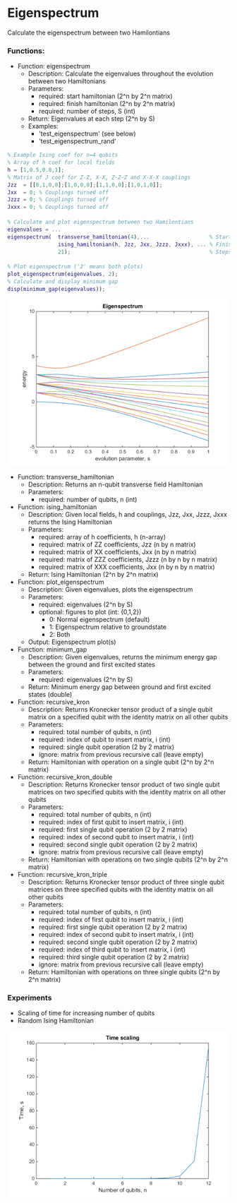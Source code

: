 # Eigenspectrum

Calculate the eigenspectrum between two Hamilontians

### Functions:

-   Function: eigenspectrum
    - Description: Calculate the eigenvalues throughout the evolution between two Hamiltonians   
    -   Parameters:
        -   required: start hamiltonian (2^n by 2^n matrix)
        -   required: finish hamiltonian (2^n by 2^n matrix)
        -   required: number of steps, S (int)
    -   Return: Eigenvalues at each step (2^n by S)
    -   Examples:
        -   'test_eigenspectrum' (see below)
        -   'test_eigenspectrum_rand'

```Matlab
% Example Ising coef for n=4 qubits
% Array of h coef for local fields
h = [1,0.5,0.8,1];
% Matrix of J coef for Z-Z, X-X, Z-Z-Z and X-X-X couplings
Jzz  = [[0,1,0,0];[1,0,0,0];[1,1,0,0];[1,0,1,0]];
Jxx  = 0; % Couplings turned off
Jzzz = 0; % Couplings turned off
Jxxx = 0; % Couplings turned off

% Calculate and plot eigenspectrum between two Hamilontians
eigenvalues = ...
eigenspectrum(  transverse_hamiltonian(4),...                   % Starting (transverse) Hamiltonian
                ising_hamiltonian(h, Jzz, Jxx, Jzzz, Jxxx), ... % Finishing (Ising) Hamiltonian
                21);                                            % Steps
            
% Plot eigenspectrum ('2' means both plots)
plot_eigenspectrum(eigenvalues, 2);
% Calculate and display minimum gap
disp(minimum_gap(eigenvalues));
```

![Image of eigenspectrum](eigenspectrum.png)

-   Function: transverse_hamiltonian
    -   Description: Returns an n-qubit transverse field Hamiltonian  
    -   Parameters:
        -   required: number of qubits, n (int)
-   Function: ising_hamiltonian
    -   Description: Given local fields, h and couplings, Jzz, Jxx, Jzzz, Jxxx returns the Ising Hamiltonian  
    -   Parameters:
        -   required: array of h coefficients, h (n-array)
        -   required: matrix of ZZ coefficients, Jzz (n by n matrix)
        -   required: matrix of XX coefficients, Jxx (n by n matrix)
        -   required: matrix of ZZZ coefficients, Jzzz (n by n by n matrix)
        -   required: matrix of XXX coefficients, Jxx (n by n by n matrix)
    -   Return: Ising Hamiltonian (2^n by 2^n matrix)
-   Function: plot_eigenspectrum
    -   Description: Given eigenvalues, plots the eigenspectrum
    -   Parameters:
        -   required: eigenvalues (2^n by S)
        -   optional: figures to plot (int: {0,1,2}) 
            - 0: Normal eigenspectrum (default)
            - 1: Eigenspectrum relative to groundstate
            - 2: Both
    -   Output: Eigenspectrum plot(s)
-   Function: minimum_gap
    -   Description: Given eigenvalues, returns the minimum energy gap between the ground and first excited states
    -   Parameters:
        -   required: eigenvalues (2^n by S)
    -   Return: Minimum energy gap between ground and first excited states (double)
-   Function: recursive_kron
    -   Description: Returns Kronecker tensor product of a single qubit matrix on a specified qubit with the identity matrix on all other qubits
    -   Parameters:
        -   required: total number of qubits, n (int)
        -   required: index of qubit to insert matrix, i (int)
        -   required: single qubit operation (2 by 2 matrix)
        -   ignore: matrix from previous recursive call (leave empty)
    -   Return: Hamiltonian with operation on a single qubit (2^n by 2^n matrix)
-   Function: recursive_kron_double
    -   Description: Returns Kronecker tensor product of two single qubit matrices on two specified qubits with the identity matrix on all other qubits
    -   Parameters:
        -   required: total number of qubits, n (int)
        -   required: index of first qubit to insert matrix, i (int)
        -   required: first single qubit operation (2 by 2 matrix)
        -   required: index of second qubit to insert matrix, i (int)
        -   required: second single qubit operation (2 by 2 matrix)
        -   ignore: matrix from previous recursive call (leave empty)
    -   Return: Hamiltonian with operations on two single qubits (2^n by 2^n matrix)
-   Function: recursive_kron_triple
    -    Description: Returns Kronecker tensor product of three single qubit matrices on three specified qubits with the identity matrix on all other qubits
    -   Parameters:
        -   required: total number of qubits, n (int)
        -   required: index of first qubit to insert matrix, i (int)
        -   required: first single qubit operation (2 by 2 matrix)
        -   required: index of second qubit to insert matrix, i (int)
        -   required: second single qubit operation (2 by 2 matrix)
        -   required: index of third qubit to insert matrix, i (int)
        -   required: third single qubit operation (2 by 2 matrix)
        -   ignore: matrix from previous recursive call (leave empty)
    -   Return: Hamiltonian with operations on three single qubits (2^n by 2^n matrix)

### Experiments

-   Scaling of time for increasing number of qubits
   -   Random Ising Hamiltonian

![Image of time scaling](time_scaling.png)